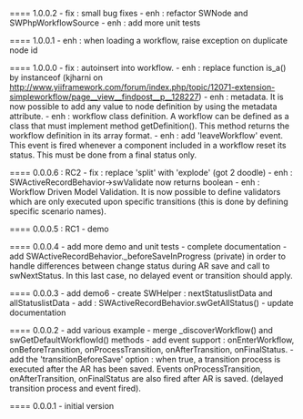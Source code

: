 ==== 1.0.0.2
	- fix : small bug fixes
	- enh : refactor SWNode and SWPhpWorkflowSource
	- enh : add more unit tests
	
==== 1.0.0.1
	- enh : when loading a workflow, raise exception on duplicate node id
	
==== 1.0.0.0
	- fix : autoinsert into workflow.
	- enh : replace function is_a() by instanceof	(kjharni on http://www.yiiframework.com/forum/index.php/topic/12071-extension-simpleworkflow/page__view__findpost__p__128227)
	- enh : metadata. It is now possible to add any value to node definition by using the metadata attribute.
	- enh : workflow class definition. A workflow can be defined as a class that must implement method getDefinition(). This method returns the workflow
	definition in its array format.
	- enh : add 'leaveWorkflow' event. This event is fired whenever a component included in a workflow reset its status. This
	must be done from a final status only.

==== 0.0.0.6 : RC2
	- fix : replace 'split' with 'explode' (got 2 doodle)
	- enh : SWActiveRecordBehavior->swValidate now returns boolean 
	- enh : Workflow Driven Model Validation. It is now possible to define validators which are only
	executed upon specific transitions (this is done by defining specific scenario names).
	 
==== 0.0.0.5 : RC1
	- demo
	
==== 0.0.0.4
	- add more demo and unit tests
	- complete documentation
	- add SWActiveRecordBehavior._beforeSaveInProgress (private) in order to handle differences
	between change status during AR save and call to swNextStatus. In this last case, no delayed
	event or transition should apply.
	
==== 0.0.0.3
	- add demo6
	- create SWHelper : nextStatuslistData and allStatuslistData
	- add : SWActiveRecordBehavior.swGetAllStatus()
	- update documentation
	
==== 0.0.0.2
	- add various example
	- merge _discoverWorkflow() and swGetDefaultWorkflowId() methods
	- add event support : onEnterWorkflow, onBeforeTransition, onProcessTransition,
	onAfterTransition, onFinalStatus.
	- add the 'transitionBeforeSave' option : when true, a transition process is executed
	after the AR has been saved. Events onProcessTransition, onAfterTransition, onFinalStatus
	are also fired after AR is saved. (delayed transition process and event fired).
	  
==== 0.0.0.1 
	- initial version